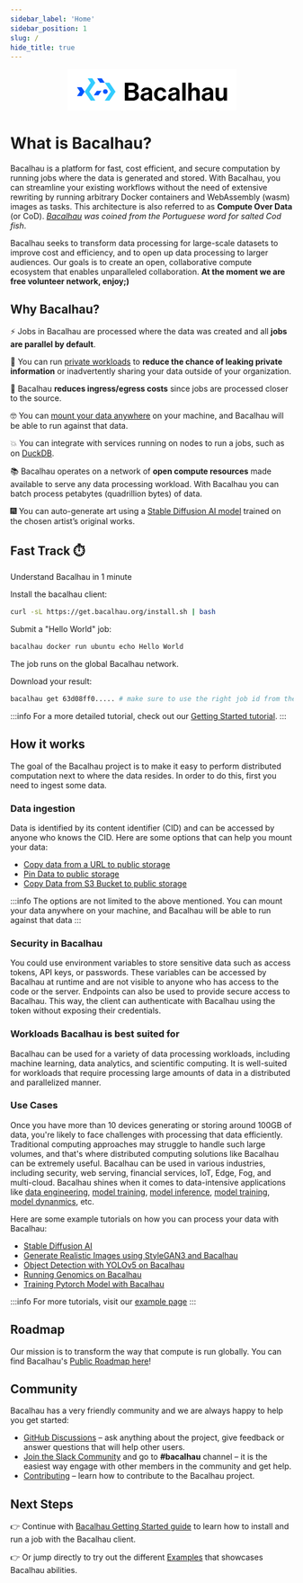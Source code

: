 ```yaml
---
sidebar_label: 'Home'
sidebar_position: 1
slug: /
hide_title: true
---
```


<p align="center">
<img src="img/bacalhau-horizontal.jpg" alt="Bacalhau Logo" width="300" />
</p>

# What is Bacalhau?

Bacalhau is a platform for fast, cost efficient, and secure computation by running jobs where the data is generated and stored. With Bacalhau, you can streamline your existing workflows without the need of extensive rewriting by running  arbitrary Docker containers and WebAssembly (wasm) images as tasks. This architecture is also referred to as **Compute Over Data** (or CoD). _[Bacalhau](https://translate.google.com/?sl=pt&tl=en&text=bacalhau&op=translate) was coined from the Portuguese word for salted Cod fish_. 

Bacalhau seeks to transform data processing for large-scale datasets to improve cost and efficiency, and to open up data processing to larger audiences. Our goals is to create an open, collaborative compute ecosystem that enables unparalleled collaboration. **At the moment we are free volunteer network, enjoy;)**

## Why Bacalhau?

⚡️ Jobs in Bacalhau are processed where the data was created and all **jobs are parallel by default**.

🔐 You can run [private workloads](https://docs.bacalhau.org/next-steps/private-cluster) to **reduce the chance of leaking private information** or inadvertently sharing your data outside of your organization.

💸 Bacalhau **reduces ingress/egress costs** since jobs are processed closer to the source. 

🤓  You can [mount your data anywhere](https://docs.bacalhau.org/#how-it-works) on your machine, and Bacalhau will be able to run against that data.

💥 You can integrate with services running on nodes to run a jobs, such as on [DuckDB](https://docs.bacalhau.org/examples/data-engineering/DuckDB/).

📚 Bacalhau operates on a network of **open compute resources** made available to serve any data processing workload. With Bacalhau you can batch process petabytes (quadrillion bytes) of data.

🎆 You can auto-generate art using a [Stable Diffusion AI model](https://www.waterlily.ai/) trained on the chosen artist’s original works.


## Fast Track ⏱️

Understand Bacalhau in 1 minute 

Install the bacalhau client:

```bash
curl -sL https://get.bacalhau.org/install.sh | bash
```

Submit a "Hello World" job:

```bash
bacalhau docker run ubuntu echo Hello World
```

The job runs on the global Bacalhau network.

Download your result:

```bash
bacalhau get 63d08ff0..... # make sure to use the right job id from the docker run command
```

:::info
For a more detailed tutorial, check out our [Getting Started tutorial](https://docs.bacalhau.org/getting-started/installation).
:::


## How it works

The goal of the Bacalhau project is to make it easy to perform distributed computation next to where the data resides. In order to do this, first you need to ingest some data. 

### Data ingestion
Data is identified by its content identifier (CID) and can be accessed by anyone who knows the CID. Here are some options that can help you mount your data:

- [Copy data from a URL to public storage](https://docs.bacalhau.org/data-ingestion/from-url)
- [Pin Data to public storage](https://docs.bacalhau.org/data-ingestion/pin)
- [Copy Data from S3 Bucket to public storage](https://docs.bacalhau.org/data-ingestion/s3)

:::info
The options are not limited to the above mentioned. You can mount your data anywhere on your machine, and Bacalhau will be able to run against that data
:::

### Security in Bacalhau
You could use environment variables to store sensitive data such as access tokens, API keys, or passwords. These variables can be accessed by Bacalhau at runtime and are not visible to anyone who has access to the code or the server.
Endpoints can also be used to provide secure access to Bacalhau. This way, the client can authenticate with Bacalhau using the token without exposing their credentials.

### Workloads Bacalhau is best suited for
Bacalhau can be used for a variety of data processing workloads, including machine learning, data analytics, and scientific computing. It is well-suited for workloads that require processing large amounts of data in a distributed and parallelized manner.

### Use Cases
Once you have more than 10 devices generating or storing around 100GB of data, you're likely to face challenges with processing that data efficiently. Traditional computing approaches may struggle to handle such large volumes, and that's where distributed computing solutions like Bacalhau can be extremely useful. Bacalhau can be used in various industries, including security, web serving, financial services, IoT, Edge, Fog, and multi-cloud. Bacalhau shines when it comes to data-intensive applications like [data engineering](https://docs.bacalhau.org/examples/data-engineering/), [model training](https://docs.bacalhau.org/examples/model-training/), [model inference](https://docs.bacalhau.org/examples/model-inference/), [model training](https://docs.bacalhau.org/examples/model-training/), [model dynanmics](https://docs.bacalhau.org/examples/molecular-dynamics/), etc.

Here are some example tutorials on how you can process your data with Bacalhau:
- [Stable Diffusion AI](https://docs.bacalhau.org/examples/model-inference/stable-diffusion-gpu/)
- [Generate Realistic Images using StyleGAN3 and Bacalhau](https://docs.bacalhau.org/examples/model-inference/StyleGAN3/)
- [Object Detection with YOLOv5 on Bacalhau](https://docs.bacalhau.org/examples/model-inference/object-detection-yolo5/)
- [Running Genomics on Bacalhau](https://docs.bacalhau.org/examples/miscellaneous/Genomics/)
- [Training Pytorch Model with Bacalhau](https://docs.bacalhau.org/examples/model-training/Training-Pytorch-Model/)

:::info
For more tutorials, visit our [example page](https://docs.bacalhau.org/examples/)
:::

## Roadmap

Our mission is to transform the way that compute is run globally. You can find Bacalhau's [Public Roadmap here](https://starmap.site/roadmap/github.com/bacalhau-project/bacalhau/issues/1151)!

## Community

Bacalhau has a very friendly community and we are always happy to help you get started:

- [GitHub Discussions](https://github.com/bacalhau-project/bacalhau/discussions) – ask anything about the project, give feedback or answer questions that will help other users.
- [Join the Slack Community](https://join.slack.com/t/bacalhauproject/shared_invite/zt-1sihp4vxf-TjkbXz6JRQpg2AhetPzYYQ) and go to **#bacalhau** channel – it is the easiest way engage with other members in the community and get help.
- [Contributing](https://docs.bacalhau.org/community/ways-to-contribute) – learn how to contribute to the Bacalhau project.

## Next Steps

👉 Continue with [Bacalhau Getting Started guide](https://docs.bacalhau.org/getting-started/installation) to learn how to install and run a job with the Bacalhau client.

👉 Or jump directly to try out the different [Examples](/docs/examples/index.md) that showcases Bacalhau abilities.
